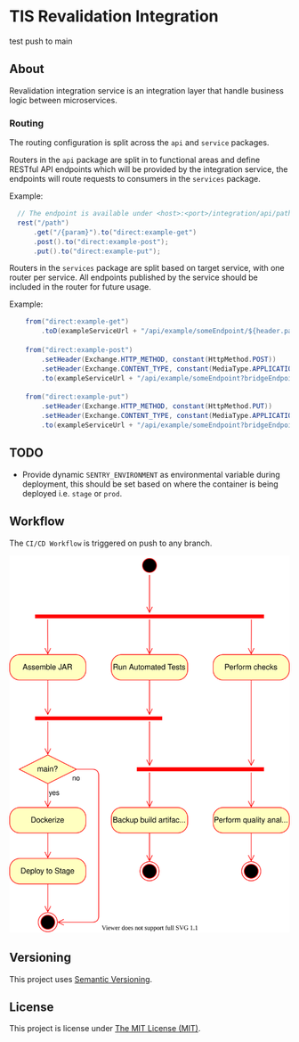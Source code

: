 # TIS Revalidation Integration
test push to main
## About
Revalidation integration service is an integration layer that handle business
logic between microservices.

### Routing
The routing configuration is split across the `api` and `service` packages.

Routers in the `api` package are split in to functional areas and define RESTful
API endpoints which will be provided by the integration service, the endpoints
will route requests to consumers in the `services` package.

Example:
```java
  // The endpoint is available under <host>:<port>/integration/api/path
  rest("/path")
      .get("/{param}").to("direct:example-get")
      .post().to("direct:example-post");
      .put().to("direct:example-put");
```

Routers in the `services` package are split based on target service, with one
router per service. All endpoints published by the service should be included in
the router for future usage.

Example:
```java
    from("direct:example-get")
        .toD(exampleServiceUrl + "/api/example/someEndpoint/${header.param}?bridgeEndpoint=true");

    from("direct:example-post")
        .setHeader(Exchange.HTTP_METHOD, constant(HttpMethod.POST))
        .setHeader(Exchange.CONTENT_TYPE, constant(MediaType.APPLICATION_JSON))
        .to(exampleServiceUrl + "/api/example/someEndpoint?bridgeEndpoint=true");

    from("direct:example-put")
        .setHeader(Exchange.HTTP_METHOD, constant(HttpMethod.PUT))
        .setHeader(Exchange.CONTENT_TYPE, constant(MediaType.APPLICATION_JSON))
        .to(exampleServiceUrl + "/api/example/someEndpoint?bridgeEndpoint=true");
```

## TODO
 - Provide dynamic `SENTRY_ENVIRONMENT` as environmental variable during
   deployment, this should be set based on where the container is being
   deployed i.e. `stage` or `prod`.

## Workflow
The `CI/CD Workflow` is triggered on push to any branch.

![CI/CD workflow](.github/workflows/ci-cd-workflow.svg "CI/CD Workflow")

## Versioning
This project uses [Semantic Versioning](semver.org).

## License
This project is license under [The MIT License (MIT)](LICENSE).

[task-definition]: .aws/task-definition.json
